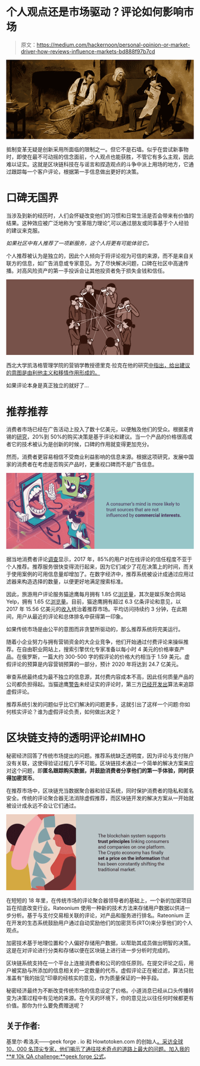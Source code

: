 # 个人观点还是市场驱动？评论如何影响市场

> 原文：<https://medium.com/hackernoon/personal-opinion-or-market-driver-how-reviews-influence-markets-bd888f97b7cd>

![](img/c8694cc6aeb1e64be485df2725494fad.png)

抵制变革无疑是创新采用所面临的限制之一。但它不是石墙。似乎在尝试新事物时，即使在最不可动摇的信念面前，个人观点也能获胜，不管它有多么主观，因此难以证实。这就是区块链科技在与谣言和捏造观点的斗争中派上用场的地方，它通过跟踪每一个客户评论，根据第一手信息做出更好的决策。

# 口碑无国界

当涉及到新的经历时，人们会怀疑改变他们的习惯和日常生活是否会带来有价值的结果。这种效应被广泛地称为“变革阻力理论”,可以通过朋友或同事基于个人经验的建议来克服。

*如果社区中有人推荐了一项新服务，这个人将更有可能体验它。*

个人推荐被认为是独立的，因此个人倾向于将评论视为可信的来源，而不是来自关联方的信息，如广告消息或专家意见。为了尽快解决问题，口碑在社区中高速传播。对高风险资产的第一手投诉会让其他投资者免于损失金钱和信任。

![](img/4104fecebd10b487b981fc204b85ac98.png)

西北大学凯洛格管理学院的营销学教授德里克·拉克在他的研究[中指出，给出建议的意图是由利他主义和移情作用形成的。](https://insight.kellogg.northwestern.edu/article/desire_to_acquire)

如果评论本身是真正独立的就好了…

# 推荐推荐

消费者市场已经在广告活动上投入了数十亿美元，以便触及他们的受众。根据麦肯锡的[研究](https://www.mckinsey.com/business-functions/marketing-and-sales/our-insights/a-new-way-to-measure-word-of-mouth-marketing)，20%到 50%的购买决策是基于评论和建议。当一个产品的价格很高或者它的技术被认为是创新的时候，口碑的作用就变得更加充分。

然而，消费者更容易相信不受商业利益影响的信息来源。根据这项研究，发展中国家的消费者在考虑是否购买产品时，更重视口碑而不是广告信息。

![](img/2413b1e372d0da87d87963d8aa16120f.png)

据当地消费者评论[调查](https://www.brightlocal.com/learn/local-consumer-review-survey/#Q14)显示，2017 年，85%的用户对在线评论的信任程度不亚于个人推荐。推荐服务很快变得流行起来，因为它们减少了花在决策上的时间，而关于使用案例的可用信息量却增加了。在数字经济中，推荐系统被设计成通过应用过滤器来构造选择的数量，以便更好地满足搜索标准。

因此，旅游用户评论服务猫途鹰每月拥有 1.85 亿[浏览量](https://www.similarweb.com/website/tripadvisor.com#overview)，其次是娱乐聚合网站 Yelp，拥有 1.65 亿[浏览量](https://www.similarweb.com/website/yelp.com)。目前，猫途鹰拥有超过 6.3 亿条评论和意见，以 2017 年 15.56 亿美元的[收入](http://ir.tripadvisor.com/static-files/840c6d1c-9c17-46c9-b52f-3586ead2515f)统治着推荐市场。平均访问持续约 3 分钟，在此期间，用户从最近的评论和总体排名中获得第一印象。

如果传统市场是由公平的意图而非贪婪所驱动的，那么推荐系统将完美运行。

随着小企业努力与拥有营销资金的大企业竞争，他们开始通过付费评论来操纵推荐。在自由职业网站上，搜索引擎优化专家准备以每小时 4 美元的价格审查产品。在俄罗斯，一篇大约 300-500 字的假评论的价格大约相当于 1.59 美元。虚假评论的预算是内容营销预算的一部分，预计 2020 年将达到 24.7 亿美元。

审查系统最终成为最不独立的信息源，其付费内容成本不高，因此任何质量产品的公司都负担得起。当猫途鹰[警告](https://abcnews.go.com/Technology/story?id=8094231&page=1)未经证实的评论时，第三方[已经开发出](https://reviewmeta.com/amazon-uk/B07FNPZ57G)算法来追踪虚假评论。

推荐系统引发的问题似乎比它们解决的问题更多，这就引出了这样一个问题:你如何核实评论？谁为虚假评论负责，如何做出决定？

# 区块链支持的透明评论#IMHO

秘密经济回答了传统市场提出的问题。推荐系统缺乏透明度，因为评论与支付账户没有关联，这使得验证过程几乎不可能。区块链技术通过一个简单的解决方案来应对这个问题，即**匿名跟踪购买数据，并鼓励消费者分享他们的第一手体验，同时获得加密货币**。

在推荐市场中，区块链充当数据聚合器和验证系统，同时保护消费者的隐私和匿名安全。传统的评论聚合器无法消除虚假推荐，而区块链开发的解决方案从一开始就被设计成永远不会让它们通过。

![](img/79e8465026776c7aeaf6e8dbb1f9b81d.png)

在短短的 18 年里，在传统市场的评论聚合器领导者的基础上，一个新的加密项目旨在彻底改变行业。Rateonium 使用一种新的技术方法来存储用户数据以供进一步分析。基于与支付交易相关联的评论，对产品和服务进行排名。Rateonium 正在开发的生态系统鼓励用户通过自动奖励他们的加密货币(RTO)来分享他们的个人观点。

加密技术基于地理位置和个人偏好存储用户数据，以帮助其成员做出明智的决策。这是在对评论进行分类和存储以便在区块链上进行进一步分析时完成的。

区块链系统支持在一个平台上连接消费者和公司的信任原则。在提交评论之后，用户被奖励与所添加的信息相关的一定数量的代币。虚假评论正在被过滤，算法只批准盖有“我的拙见”印章的经核实的意见，作为质量保证的一种手段。

秘密经济最终为不断改变传统市场的信息设定了价格。小道消息已经从口头传播转变为决策过程中有见地的来源。在今天的环境下，你的意见比以往任何时候都更有价值。那你为什么要免费赠送呢？

## 关于作者:

基里尔·希洛夫——geek forge . io 和 Howtotoken.com 的创始人[。采访全球 10，000 名顶尖专家，他们揭示了通往技术奇点的道路上最大的问题。加入我的**# 10k QA challenge:**](http://twitter.com/kirills4ilov)[geek forge 公式](https://formula.geekforge.io/)。